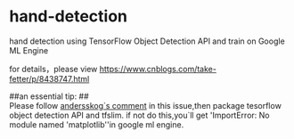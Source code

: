 # hand-detection #
hand detection using TensorFlow Object Detection API and train on  Google ML Engine

for details，please view https://www.cnblogs.com/take-fetter/p/8438747.html

##an essential tip: ##  
  Please follow [andersskog\`s comment](https://github.com/tensorflow/models/issues/2739)
  in this issue,then package tesorflow object detection API and tfslim.
  if not do this,you`ll get 'ImportError: No module named 'matplotlib''in google ml engine.
  
